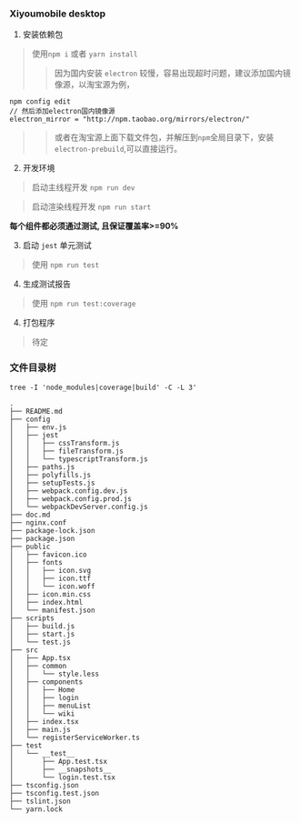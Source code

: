 ### Xiyoumobile desktop

1. 安装依赖包

> 使用`npm i` 或者 `yarn install`
>> 因为国内安装 `electron` 较慢，容易出现超时问题，建议添加国内镜像源，以淘宝源为例，

```
npm config edit
// 然后添加electron国内镜像源
electron_mirror = "http://npm.taobao.org/mirrors/electron/"
```
>> 或者在淘宝源上面下载文件包，并解压到`npm`全局目录下，安装`electron-prebuild`,可以直接运行。
2. 开发环境

> 启动主线程开发 `npm run dev`

> 启动渲染线程开发 `npm run start`

**每个组件都必须通过测试, 且保证覆盖率>=90%**

3. 启动 `jest` 单元测试

> 使用 `npm run test`

4. 生成测试报告

> 使用 `npm run test:coverage`

4. 打包程序

> 待定

### 文件目录树

`tree -I 'node_modules|coverage|build' -C -L 3'`

```
.
├── README.md
├── config
│   ├── env.js
│   ├── jest
│   │   ├── cssTransform.js
│   │   ├── fileTransform.js
│   │   └── typescriptTransform.js
│   ├── paths.js
│   ├── polyfills.js
│   ├── setupTests.js
│   ├── webpack.config.dev.js
│   ├── webpack.config.prod.js
│   └── webpackDevServer.config.js
├── doc.md
├── nginx.conf
├── package-lock.json
├── package.json
├── public
│   ├── favicon.ico
│   ├── fonts
│   │   ├── icon.svg
│   │   ├── icon.ttf
│   │   └── icon.woff
│   ├── icon.min.css
│   ├── index.html
│   └── manifest.json
├── scripts
│   ├── build.js
│   ├── start.js
│   └── test.js
├── src
│   ├── App.tsx
│   ├── common
│   │   └── style.less
│   ├── components
│   │   ├── Home
│   │   ├── login
│   │   ├── menuList
│   │   └── wiki
│   ├── index.tsx
│   ├── main.js
│   └── registerServiceWorker.ts
├── test
│   └── __test__
│       ├── App.test.tsx
│       ├── __snapshots__
│       └── login.test.tsx
├── tsconfig.json
├── tsconfig.test.json
├── tslint.json
└── yarn.lock
```
